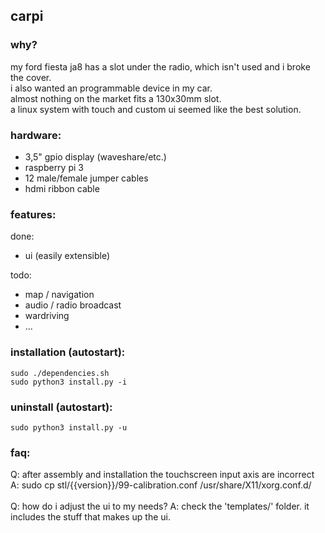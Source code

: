 ## carpi

### why?
my ford fiesta ja8 has a slot under the radio, which isn't used and i broke the cover.<br>
i also wanted an programmable device in my car.<br>
almost nothing on the market fits a 130x30mm slot.<br>
a linux system with touch and custom ui seemed like the best solution.<br>

### hardware:
- 3,5" gpio display (waveshare/etc.)<br>
- raspberry pi 3<br>
- 12 male/female jumper cables<br>
- hdmi ribbon cable


### features:
done:
- ui (easily extensible)

todo:
- map / navigation
- audio / radio broadcast 
- wardriving
- ...

### installation (autostart):
```
sudo ./dependencies.sh
sudo python3 install.py -i
```

### uninstall (autostart):
```
sudo python3 install.py -u
```

### faq:
Q: after assembly and installation the touchscreen input axis are incorrect<br>
A: sudo cp stl/{{version}}/99-calibration.conf /usr/share/X11/xorg.conf.d/<br>
<br>
Q: how do i adjust the ui to my needs?
A: check the 'templates/' folder. it includes the stuff that makes up the ui.